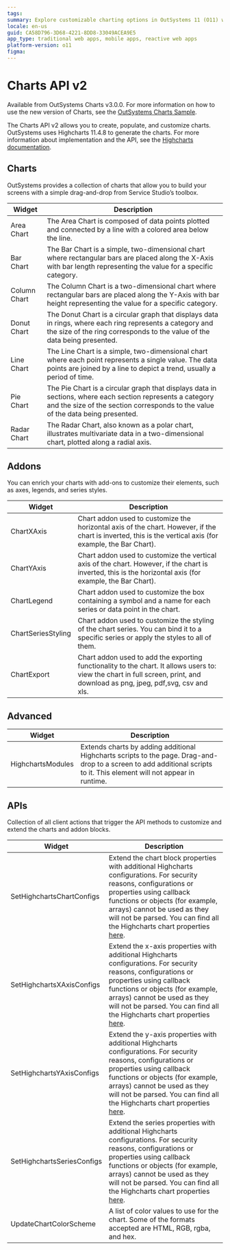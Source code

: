 ```yaml
---
tags:
summary: Explore customizable charting options in OutSystems 11 (O11) with the enhanced Charts API v2 and Highcharts 11.4.8 integration.
locale: en-us
guid: CA58D796-3D68-4221-8DD8-33049ACEA9E5
app_type: traditional web apps, mobile apps, reactive web apps
platform-version: o11
figma:
---
```


# Charts API v2

<div class="info" markdown="1">

Available from OutSystems Charts v3.0.0. For more information on how to use the new version of Charts, see the [OutSystems Charts Sample](https://charts.outsystems.com/).

</div>

The Charts API v2 allows you to create, populate, and customize charts. OutSystems uses Highcharts 11.4.8 to generate the charts. For more information about implementation and the API, see the [Highcharts documentation](https://api.highcharts.com/highcharts/).

## Charts

OutSystems provides a collection of charts that allow you to build your screens with a simple drag-and-drop from Service Studio’s toolbox.

|Widget|Description |
|---|---|
|Area Chart|The Area Chart is composed of data points plotted and connected by a line with a colored area below the line.|
|Bar Chart|The Bar Chart is a simple, two-dimensional chart where rectangular bars are placed along the X-Axis with bar length representing the value for a specific category.|
|Column Chart|The Column Chart is a two-dimensional chart where rectangular bars are placed along the Y-Axis with bar height representing the value for a specific category.|
|Donut Chart|The Donut Chart is a circular graph that displays data in rings, where each ring represents a category and the size of the ring corresponds to the value of the data being presented.|
|Line Chart|The Line Chart is a simple, two-dimensional chart where each point represents a single value. The data points are joined by a line to depict a trend, usually a period of time.
|Pie Chart|The Pie Chart is a circular graph that displays data in sections, where each section represents a category and the size of the section corresponds to the value of the data being presented.|
|Radar Chart|The Radar Chart, also known as a polar chart, illustrates multivariate data in a two-dimensional chart, plotted along a radial axis.|

## Addons

You can enrich your charts with add-ons to customize their elements, such as axes, legends, and series styles.

|Widget|Description|
|---|---|
|ChartXAxis|Chart addon used to customize the horizontal axis of the chart. However, if the chart is inverted, this is the vertical axis (for example, the Bar Chart).|
|ChartYAxis|Chart addon used to customize the vertical axis of the chart. However, if the chart is inverted, this is the horizontal axis (for example, the Bar Chart).|
|ChartLegend|Chart addon used to customize the box containing a symbol and a name for each series or data point in the chart.|
|ChartSeriesStyling|Chart addon used to customize the styling of the chart series. You can bind it to a specific series or apply the styles to all of them.|
|ChartExport|Chart addon used to add the exporting functionality to the chart. It allows users to: view the chart in full screen, print, and download as png, jpeg, pdf,svg, csv and xls.|

## Advanced

|Widget|Description|
|---|---|
|HighchartsModules|Extends charts by adding additional Highcharts scripts to the page. Drag-and-drop to a screen to add additional scripts to it. This element will not appear in runtime.|

## APIs

Collection of all client actions that trigger the API methods to customize and extend the charts and addon blocks.

|Widget|Description|
|---|---|
|SetHighchartsChartConfigs|Extend the chart block properties with additional Highcharts configurations. For security reasons, configurations or properties using callback functions or objects (for example, arrays) cannot be used as they will not be parsed. You can find all the Highcharts chart properties [here](https://api.highcharts.com/highcharts/).|
|SetHighchartsXAxisConfigs|Extend the x-axis properties with additional Highcharts configurations. For security reasons, configurations or properties using callback functions or objects (for example, arrays) cannot be used as they will not be parsed. You can find all the Highcharts chart properties [here](https://api.highcharts.com/highcharts/xAxis).|
|SetHighchartsYAxisConfigs|Extend the y-axis properties with additional Highcharts configurations. For security reasons, configurations or properties using callback functions or objects (for example, arrays) cannot be used as they will not be parsed. You can find all the Highcharts chart properties [here](https://api.highcharts.com/highcharts/yAxis).|
|SetHighchartsSeriesConfigs|Extend the series properties with additional Highcharts configurations. For security reasons, configurations or properties using callback functions or objects (for example, arrays) cannot be used as they will not be parsed. You can find all the Highcharts chart properties [here](https://api.highcharts.com/highcharts/series).|
|UpdateChartColorScheme|A list of color values to use for the chart. Some of the formats accepted are HTML, RGB, rgba, and hex. |
